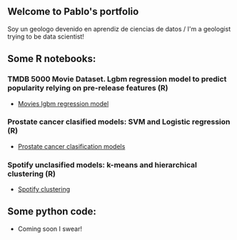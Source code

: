 ## Welcome to Pablo's portfolio

Soy un geologo devenido en aprendiz de ciencias de datos / I'm a geologist trying to be data scientist! 


## Some R notebooks: 

### TMDB 5000 Movie Dataset. Lgbm regression model to predict popularity relying on pre-release features (R)
* [Movies lgbm regression model](movies/movies.html)

### Prostate cancer clasified models: SVM and Logistic regression (R)
* [Prostate cancer clasification models](https://github.com/pablofp92/main/prostate/prostate_cancer_models.md)

### Spotify unclasified models: k-means and hierarchical clustering (R) 
* [Spotify clustering](/clustering_spotify/clustering_spotify.html)


## Some python code:

* Coming soon I swear! 
